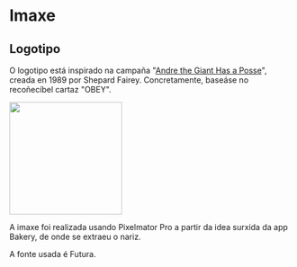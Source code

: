 # Imaxe

## Logotipo

O logotipo está inspirado na campaña "[Andre the Giant Has a Posse](https://en.wikipedia.org/wiki/Andre_the_Giant_Has_a_Posse)", creada en 1989 por Shepard Fairey. Concretamente, baseáse no recoñecíbel cartaz "OBEY".

<img src="https://www.sartle.com/media/artwork/obey-giant-shepard-fairey.jpg" height="200px"/>

A imaxe foi realizada usando Pixelmator Pro a partir da idea surxida da app Bakery, de onde se extraeu o nariz.

A fonte usada é Futura.